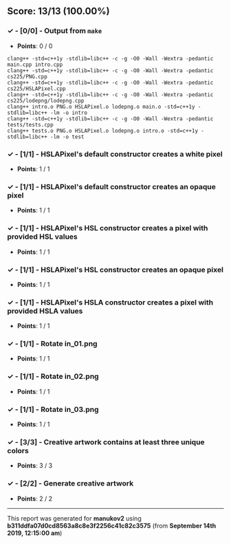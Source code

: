 


## Score: 13/13 (100.00%)


### ✓ - [0/0] - Output from `make`

- **Points**: 0 / 0


```
clang++ -std=c++1y -stdlib=libc++ -c -g -O0 -Wall -Wextra -pedantic main.cpp intro.cpp
clang++ -std=c++1y -stdlib=libc++ -c -g -O0 -Wall -Wextra -pedantic cs225/PNG.cpp
clang++ -std=c++1y -stdlib=libc++ -c -g -O0 -Wall -Wextra -pedantic cs225/HSLAPixel.cpp
clang++ -std=c++1y -stdlib=libc++ -c -g -O0 -Wall -Wextra -pedantic cs225/lodepng/lodepng.cpp
clang++ intro.o PNG.o HSLAPixel.o lodepng.o main.o -std=c++1y -stdlib=libc++ -lm -o intro
clang++ -std=c++1y -stdlib=libc++ -c -g -O0 -Wall -Wextra -pedantic tests/tests.cpp
clang++ tests.o PNG.o HSLAPixel.o lodepng.o intro.o -std=c++1y -stdlib=libc++ -lm -o test

```


### ✓ - [1/1] - HSLAPixel's default constructor creates a white pixel

- **Points**: 1 / 1





### ✓ - [1/1] - HSLAPixel's default constructor creates an opaque pixel

- **Points**: 1 / 1





### ✓ - [1/1] - HSLAPixel's HSL constructor creates a pixel with provided HSL values

- **Points**: 1 / 1





### ✓ - [1/1] - HSLAPixel's HSL constructor creates an opaque pixel

- **Points**: 1 / 1





### ✓ - [1/1] - HSLAPixel's HSLA constructor creates a pixel with provided HSLA values

- **Points**: 1 / 1





### ✓ - [1/1] - Rotate in_01.png

- **Points**: 1 / 1





### ✓ - [1/1] - Rotate in_02.png

- **Points**: 1 / 1





### ✓ - [1/1] - Rotate in_03.png

- **Points**: 1 / 1





### ✓ - [3/3] - Creative artwork contains at least three unique colors

- **Points**: 3 / 3





### ✓ - [2/2] - Generate creative artwork

- **Points**: 2 / 2





---

This report was generated for **manukov2** using **b311ddfa07d0cd8563a8c8e3f2256c41c82c3575** (from **September 14th 2019, 12:15:00 am**)
